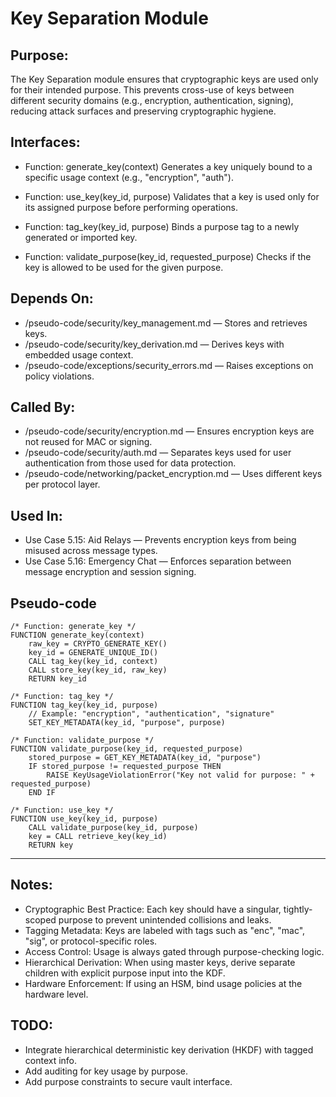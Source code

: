 # Key Separation Module

## Purpose:
The Key Separation module ensures that cryptographic keys are used only for their intended purpose. 
This prevents cross-use of keys between different security domains (e.g., encryption, authentication, signing), reducing attack surfaces and preserving cryptographic hygiene.

## Interfaces:
- Function: generate_key(context)
  Generates a key uniquely bound to a specific usage context (e.g., "encryption", "auth").

- Function: use_key(key_id, purpose)
  Validates that a key is used only for its assigned purpose before performing operations.

- Function: tag_key(key_id, purpose)
  Binds a purpose tag to a newly generated or imported key.

- Function: validate_purpose(key_id, requested_purpose)
  Checks if the key is allowed to be used for the given purpose.

## Depends On:
- /pseudo-code/security/key_management.md — Stores and retrieves keys.
- /pseudo-code/security/key_derivation.md — Derives keys with embedded usage context.
- /pseudo-code/exceptions/security_errors.md — Raises exceptions on policy violations.

## Called By:
- /pseudo-code/security/encryption.md — Ensures encryption keys are not reused for MAC or signing.
- /pseudo-code/security/auth.md — Separates keys used for user authentication from those used for data protection.
- /pseudo-code/networking/packet_encryption.md — Uses different keys per protocol layer.

## Used In:
- Use Case 5.15: Aid Relays — Prevents encryption keys from being misused across message types.
- Use Case 5.16: Emergency Chat — Enforces separation between message encryption and session signing.

## Pseudo-code
```pseudocode
/* Function: generate_key */
FUNCTION generate_key(context)
    raw_key = CRYPTO_GENERATE_KEY()
    key_id = GENERATE_UNIQUE_ID()
    CALL tag_key(key_id, context)
    CALL store_key(key_id, raw_key)
    RETURN key_id

/* Function: tag_key */
FUNCTION tag_key(key_id, purpose)
    // Example: "encryption", "authentication", "signature"
    SET_KEY_METADATA(key_id, "purpose", purpose)

/* Function: validate_purpose */
FUNCTION validate_purpose(key_id, requested_purpose)
    stored_purpose = GET_KEY_METADATA(key_id, "purpose")
    IF stored_purpose != requested_purpose THEN
        RAISE KeyUsageViolationError("Key not valid for purpose: " + requested_purpose)
    END IF

/* Function: use_key */
FUNCTION use_key(key_id, purpose)
    CALL validate_purpose(key_id, purpose)
    key = CALL retrieve_key(key_id)
    RETURN key

```

---

## Notes:
- Cryptographic Best Practice: Each key should have a singular, tightly-scoped purpose to prevent unintended collisions and leaks.
- Tagging Metadata: Keys are labeled with tags such as "enc", "mac", "sig", or protocol-specific roles.
- Access Control: Usage is always gated through purpose-checking logic.
- Hierarchical Derivation: When using master keys, derive separate children with explicit purpose input into the KDF.
- Hardware Enforcement: If using an HSM, bind usage policies at the hardware level.

## TODO:
- Integrate hierarchical deterministic key derivation (HKDF) with tagged context info.
- Add auditing for key usage by purpose.
- Add purpose constraints to secure vault interface.
